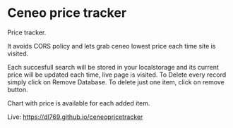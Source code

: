 # Ceneo price tracker

Price tracker.

It avoids CORS policy and lets grab ceneo lowest price each time site is visited.

Each succesfull search will be stored in your localstorage and its current price will be updated each time, live page is visited.
To Delete every record simply click on Remove Database. To delete just one item, click on remove button.

Chart with price is available for each added item.

Live: https://dl769.github.io/ceneopricetracker
